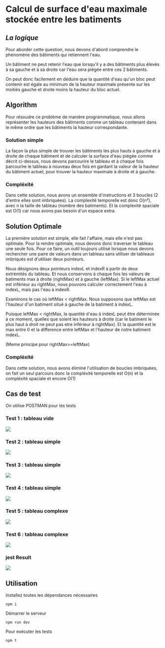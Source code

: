 # Calcul de surface d'eau maximale stockée entre les batiments
## _La logique_
Pour aborder cette question, nous devons d'abord comprendre le phénomène des bâtiments qui retiennent l'eau.

Un bâtiment ne peut retenir l'eau que lorsqu'il y a des bâtiments plus élevés à sa gauche et à sa droite car l'eau sera piégée entre ces 2 bâtiments.

On peut donc facilement en déduire que la quantité d'eau qu'un bloc peut contenir est égale au minimum de la hauteur maximale présente sur les moitiés gauche et droite moins la hauteur du bloc actuel.

## Algorithm
Pour résoudre ce problème de manière programmatique, nous allons représenter les hauteurs des bâtiments comme un tableau contenant dans le même ordre que les bâtiments la hauteur correspondante.

### Solution simple
La façon la plus simple de trouver les bâtiments les plus hauts à gauche et à droite de chaque bâtiment et de calculer la surface d'eau piégée comme décrit ci-dessus, nous devons parcourire le tableau et à chaque fois parcourire le tableau à nouveau deux fois en gardant la valeur de la hauteur du bâtiment actuel, pour trouver la hauteur maximale à droite et à gauche.

### Compléxité 
Dans cette solution, nous avons un ensemble d'instructions et 3 boucles (2 d'entre elles sont imbriquées). La complexité temporelle est donc O(n²), avec n la taille de tableau (nombre des batiments). Et la complexité spaciale est O(1) car nous avons pas besoin d'un espace extra.
## Solution Optimale
La première solution est simple, elle fait l'affaire, mais elle n'est pas optimale. Pour la rendre optimale, nous devons donc traverser le tableau une seule fois. Pour ce faire, un outil toujours utilisé lorsque nous devons rechercher une paire de valeurs dans un tableau sans utiliser de tableaux imbriqués est d'utiliser deux pointeurs.

Nous désignons deux pointeurs indexL et indexR à partir de deux extrémités du tableau. Et nous conservons à chaque fois les valeurs de batiments max à droite (rightMax) et à gauche (leftMax).
Si le leftMax actuel est inférieur au rightMax, nous pouvons calculer correctement l'eau à indexL, mais pas l'eau à indexR.

Examinons le cas où leftMax < rightMax. Nous supposons que leftMax est l'hauteur d'un batiment situé à gauche de la batiment à indexL.

Puisque leftMax < rightMax, la quantité d'eau à indexL peut être déterminée à ce moment, quelles que soient les hauteurs à droite (car le batiment le plus haut à droit ne peut pas etre inférieur à rightMax). Et la quantité est le max entre  0 et la difference entre leftMax et l'hauteur de notre batiment indexL.

(Meme principe pour rightMax>=leftMax)


### Compléxité 
Dans cette solution, nous avons éliminé l'utilisation de boucles imbriquées, on fait un seul parcours donc la compléxité temporelle est O(n) et la compléxité spaciale et encore O(1)

## Cas de test
On utilise POSTMAN pour les tests
### Test 1 : tableau vide
![](/docs/assets/Captures/Test1.PNG)

### Test 2 : tableau simple
![](/docs/assets/Captures/Test2.PNG)

### Test 3 : tableau simple
![](/docs/assets/Captures/Test3.PNG)

### Test 4 : tableau simple
![](/docs/assets/Captures/Test4.PNG)

### Test 5 : tableau complexe
![](/docs/assets/Captures/Test5.PNG)

### Test 6 : tableau complexe
![](/docs/assets/Captures/Test6.PNG)

### jest Result 
![](/docs/assets/Captures/Jest.PNG)

## Utilisation

Installez toutes les dépendances nécessaires
```console
npm i
```

Démarrer le serveur

```console
npm run dev
```

Pour exécuter les tests
```console
npm t
```
